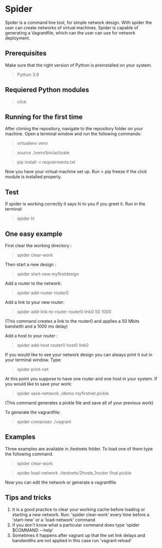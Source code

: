 # Spider

Spider is a command line tool, for simple network design. With spider the user can create networks of virtual machines. Spider is capable of generating a Vagrantfile, which can the user can use for network deployment.

## Prerequisites
Make sure that the right version of Python is preinstalled on your system.
 > Python 3.9
## Requiered Python modules
> click

## Running for the first time
After cloning the repository, navigate to the repository folder on your machine.
Open a terminal window and run the following commands:
 > virtualenv venv
 
 > source ./venv/bin/activate
 
 > pip install -r requierments.txt
 
 Now you have your virtual machine set up. Run > pip freeze if the click module is installed properly.
 
 
## Test
If spider is working correctly it says hi to you if you greet it.
Run in the terminal:

> spider hi

## One easy example
First clear the working directory :

> spider clear-work

Then start a new design :

> spider start-new myfirstdesign

Add a router to the network:

> spider add-router router0

Add a link to your new router:

> spider add-link-to-router router0 link0 50 1000

(This command creates a link to the router0 and applies a 50 Mbits bandwith and a 1000 ms delay)

Add a host to your router :
> spider add-host router0 host0 link0

If you would like to see your network design you can always print it out in your terminal window. Type:

> spider print-net

At this point you suppose to have one router and one host in your system. If you would like to save your work:

> spider save-network ./demo myfirstnet.pickle

(This command generates a pickle file and save all of your previous work)

To generate the vagrantfile:

> spider composev ./vagrant

## Examples
Three examples are available in /testnets folder. To load one of them type the following command.

> spider clear-work

> spider load-network ./testnets/2hosts_1router final.pickle

Now you can edit the network or generate a vagrantfile.

## Tips and tricks

1. It is a good practice to clear your working cache before loading or starting a new network. Run: 'spider clear-work' every time before a 'start-new' or a 'load-network' command
2. If you don't know what a particular command does type 'spider $COMMAND --help'
3. Sometimes it happens after vagrant up that the set link delays and bandwidths are not applied in this case run 'vagrant reload'

